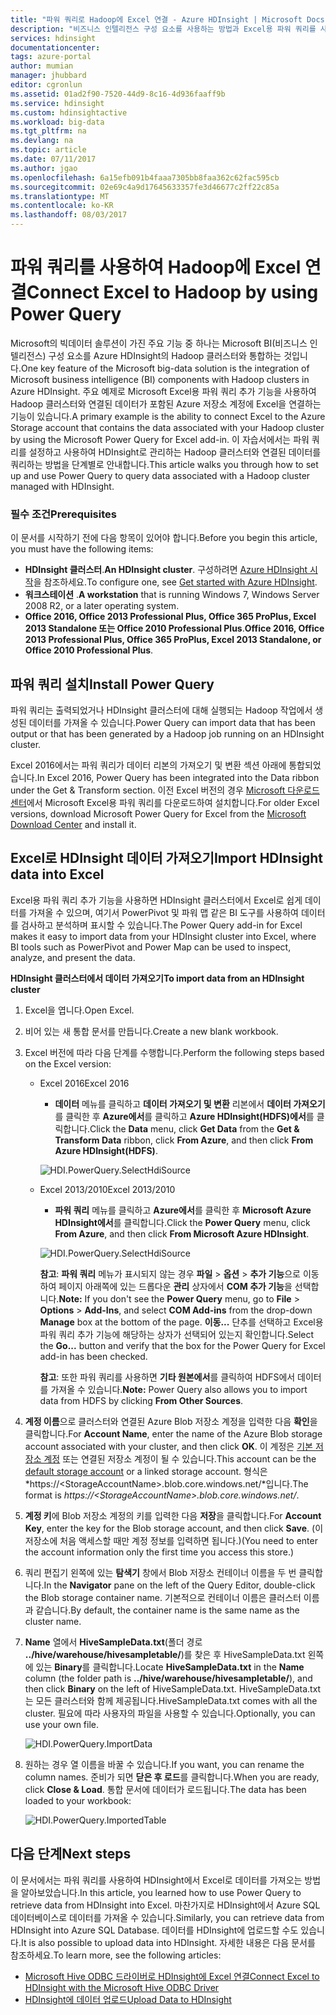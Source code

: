 ```yaml
---
title: "파워 쿼리로 Hadoop에 Excel 연결 - Azure HDInsight | Microsoft Docs"
description: "비즈니스 인텔리전스 구성 요소를 사용하는 방법과 Excel용 파워 쿼리를 사용하여 HDInsight의 Hadoop에 저장된 데이터에 액세스하는 방법에 대해 알아봅니다."
services: hdinsight
documentationcenter: 
tags: azure-portal
author: mumian
manager: jhubbard
editor: cgronlun
ms.assetid: 01ad2f90-7520-44d9-8c16-4d936faaff9b
ms.service: hdinsight
ms.custom: hdinsightactive
ms.workload: big-data
ms.tgt_pltfrm: na
ms.devlang: na
ms.topic: article
ms.date: 07/11/2017
ms.author: jgao
ms.openlocfilehash: 6a15efb091b4faaa7305bb8faa362c62fac595cb
ms.sourcegitcommit: 02e69c4a9d17645633357fe3d46677c2ff22c85a
ms.translationtype: MT
ms.contentlocale: ko-KR
ms.lasthandoff: 08/03/2017
---
```

# <a name="connect-excel-to-hadoop-by-using-power-query"></a><span data-ttu-id="cf149-103">파워 쿼리를 사용하여 Hadoop에 Excel 연결</span><span class="sxs-lookup"><span data-stu-id="cf149-103">Connect Excel to Hadoop by using Power Query</span></span>
<span data-ttu-id="cf149-104">Microsoft의 빅데이터 솔루션이 가진 주요 기능 중 하나는 Microsoft BI(비즈니스 인텔리전스) 구성 요소를 Azure HDInsight의 Hadoop 클러스터와 통합하는 것입니다.</span><span class="sxs-lookup"><span data-stu-id="cf149-104">One key feature of the Microsoft big-data solution is the integration of Microsoft business intelligence (BI) components with Hadoop clusters in Azure HDInsight.</span></span> <span data-ttu-id="cf149-105">주요 예제로 Microsoft Excel용 파워 쿼리 추가 기능을 사용하여 Hadoop 클러스터와 연결된 데이터가 포함된 Azure 저장소 계정에 Excel을 연결하는 기능이 있습니다.</span><span class="sxs-lookup"><span data-stu-id="cf149-105">A primary example is the ability to connect Excel to the Azure Storage account that contains the data associated with your Hadoop cluster by using the Microsoft Power Query for Excel add-in.</span></span> <span data-ttu-id="cf149-106">이 자습서에서는 파워 쿼리를 설정하고 사용하여 HDInsight로 관리하는 Hadoop 클러스터와 연결된 데이터를 쿼리하는 방법을 단계별로 안내합니다.</span><span class="sxs-lookup"><span data-stu-id="cf149-106">This article walks you through how to set up and use Power Query to query data associated with a Hadoop cluster managed with HDInsight.</span></span>

### <a name="prerequisites"></a><span data-ttu-id="cf149-107">필수 조건</span><span class="sxs-lookup"><span data-stu-id="cf149-107">Prerequisites</span></span>
<span data-ttu-id="cf149-108">이 문서를 시작하기 전에 다음 항목이 있어야 합니다.</span><span class="sxs-lookup"><span data-stu-id="cf149-108">Before you begin this article, you must have the following items:</span></span>

* <span data-ttu-id="cf149-109">**HDInsight 클러스터**.</span><span class="sxs-lookup"><span data-stu-id="cf149-109">**An HDInsight cluster**.</span></span> <span data-ttu-id="cf149-110">구성하려면 [Azure HDInsight 시작][hdinsight-get-started]을 참조하세요.</span><span class="sxs-lookup"><span data-stu-id="cf149-110">To configure one, see [Get started with Azure HDInsight][hdinsight-get-started].</span></span>
* <span data-ttu-id="cf149-111">**워크스테이션** .</span><span class="sxs-lookup"><span data-stu-id="cf149-111">**A workstation** that is running Windows 7, Windows Server 2008 R2, or a later operating system.</span></span>
* <span data-ttu-id="cf149-112">**Office 2016, Office 2013 Professional Plus, Office 365 ProPlus, Excel 2013 Standalone 또는 Office 2010 Professional Plus**.</span><span class="sxs-lookup"><span data-stu-id="cf149-112">**Office 2016, Office 2013 Professional Plus, Office 365 ProPlus, Excel 2013 Standalone, or Office 2010 Professional Plus**.</span></span>

## <a name="install-power-query"></a><span data-ttu-id="cf149-113">파워 쿼리 설치</span><span class="sxs-lookup"><span data-stu-id="cf149-113">Install Power Query</span></span>
<span data-ttu-id="cf149-114">파워 쿼리는 출력되었거나 HDInsight 클러스터에 대해 실행되는 Hadoop 작업에서 생성된 데이터를 가져올 수 있습니다.</span><span class="sxs-lookup"><span data-stu-id="cf149-114">Power Query can import data that has been output or that has been generated by a Hadoop job running on an HDInsight cluster.</span></span>

<span data-ttu-id="cf149-115">Excel 2016에서는 파워 쿼리가 데이터 리본의 가져오기 및 변환 섹션 아래에 통합되었습니다.</span><span class="sxs-lookup"><span data-stu-id="cf149-115">In Excel 2016, Power Query has been integrated into the Data ribbon under the Get & Transform section.</span></span> <span data-ttu-id="cf149-116">이전 Excel 버전의 경우 [Microsoft 다운로드 센터][powerquery-download]에서 Microsoft Excel용 파워 쿼리를 다운로드하여 설치합니다.</span><span class="sxs-lookup"><span data-stu-id="cf149-116">For older Excel versions, download Microsoft Power Query for Excel from the [Microsoft Download Center][powerquery-download] and install it.</span></span>

## <a name="import-hdinsight-data-into-excel"></a><span data-ttu-id="cf149-117">Excel로 HDInsight 데이터 가져오기</span><span class="sxs-lookup"><span data-stu-id="cf149-117">Import HDInsight data into Excel</span></span>
<span data-ttu-id="cf149-118">Excel용 파워 쿼리 추가 기능을 사용하면 HDInsight 클러스터에서 Excel로 쉽게 데이터를 가져올 수 있으며, 여기서 PowerPivot 및 파워 맵 같은 BI 도구를 사용하여 데이터를 검사하고 분석하며 표시할 수 있습니다.</span><span class="sxs-lookup"><span data-stu-id="cf149-118">The Power Query add-in for Excel makes it easy to import data from your HDInsight cluster into Excel, where BI tools such as PowerPivot and Power Map can be used to inspect, analyze, and present the data.</span></span>

<span data-ttu-id="cf149-119">**HDInsight 클러스터에서 데이터 가져오기**</span><span class="sxs-lookup"><span data-stu-id="cf149-119">**To import data from an HDInsight cluster**</span></span>

1. <span data-ttu-id="cf149-120">Excel을 엽니다.</span><span class="sxs-lookup"><span data-stu-id="cf149-120">Open Excel.</span></span>
2. <span data-ttu-id="cf149-121">비어 있는 새 통합 문서를 만듭니다.</span><span class="sxs-lookup"><span data-stu-id="cf149-121">Create a new blank workbook.</span></span>
3. <span data-ttu-id="cf149-122">Excel 버전에 따라 다음 단계를 수행합니다.</span><span class="sxs-lookup"><span data-stu-id="cf149-122">Perform the following steps based on the Excel version:</span></span>

    - <span data-ttu-id="cf149-123">Excel 2016</span><span class="sxs-lookup"><span data-stu-id="cf149-123">Excel 2016</span></span>

        - <span data-ttu-id="cf149-124">**데이터** 메뉴를 클릭하고 **데이터 가져오기 및 변환** 리본에서 **데이터 가져오기**를 클릭한 후 **Azure에서**를 클릭하고 **Azure HDInsight(HDFS)에서**를 클릭합니다.</span><span class="sxs-lookup"><span data-stu-id="cf149-124">Click the **Data** menu, click **Get Data** from the **Get & Transform Data** ribbon, click **From Azure**, and then click **From Azure HDInsight(HDFS)**.</span></span>

        ![HDI.PowerQuery.SelectHdiSource](./media/hdinsight-connect-excel-power-query/hdi.powerquery.selecthdisource.excel2016.png)

    - <span data-ttu-id="cf149-126">Excel 2013/2010</span><span class="sxs-lookup"><span data-stu-id="cf149-126">Excel 2013/2010</span></span>

        - <span data-ttu-id="cf149-127">**파워 쿼리** 메뉴를 클릭하고 **Azure에서**를 클릭한 후 **Microsoft Azure HDInsight에서**를 클릭합니다.</span><span class="sxs-lookup"><span data-stu-id="cf149-127">Click the **Power Query** menu, click **From Azure**, and then click **From Microsoft Azure HDInsight**.</span></span>
   
        ![HDI.PowerQuery.SelectHdiSource][image-hdi-powerquery-hdi-source]
       
        <span data-ttu-id="cf149-129">**참고**: **파워 쿼리** 메뉴가 표시되지 않는 경우 **파일** > **옵션** > **추가 기능**으로 이동하여 페이지 아래쪽에 있는 드롭다운 **관리** 상자에서 **COM 추가 기능**을 선택합니다.</span><span class="sxs-lookup"><span data-stu-id="cf149-129">**Note:** If you don't see the **Power Query** menu, go to **File** > **Options** > **Add-Ins**, and select **COM Add-ins** from the drop-down **Manage** box at the bottom of the page.</span></span> <span data-ttu-id="cf149-130">**이동...** 단추를 선택하고 Excel용 파워 쿼리 추가 기능에 해당하는 상자가 선택되어 있는지 확인합니다.</span><span class="sxs-lookup"><span data-stu-id="cf149-130">Select the **Go...** button and verify that the box for the Power Query for Excel add-in has been checked.</span></span>
       
        <span data-ttu-id="cf149-131">**참고**: 또한 파워 쿼리를 사용하면 **기타 원본에서**를 클릭하여 HDFS에서 데이터를 가져올 수 있습니다.</span><span class="sxs-lookup"><span data-stu-id="cf149-131">**Note:** Power Query also allows you to import data from HDFS by clicking **From Other Sources**.</span></span>
4. <span data-ttu-id="cf149-132">**계정 이름**으로 클러스터와 연결된 Azure Blob 저장소 계정을 입력한 다음 **확인**을 클릭합니다.</span><span class="sxs-lookup"><span data-stu-id="cf149-132">For **Account Name**, enter the name of the Azure Blob storage account associated with your cluster, and then click **OK**.</span></span> <span data-ttu-id="cf149-133">이 계정은 [기본 저장소 계정](hdinsight-administer-use-management-portal.md#find-the-default-storage-account) 또는 연결된 저장소 계정이 될 수 있습니다.</span><span class="sxs-lookup"><span data-stu-id="cf149-133">This account can be the [default storage account](hdinsight-administer-use-management-portal.md#find-the-default-storage-account) or a linked storage account.</span></span>  <span data-ttu-id="cf149-134">형식은 *https://&lt;StorageAccountName>.blob.core.windows.net/*입니다.</span><span class="sxs-lookup"><span data-stu-id="cf149-134">The format is *https://&lt;StorageAccountName>.blob.core.windows.net/*.</span></span>
5. <span data-ttu-id="cf149-135">**계정 키**에 Blob 저장소 계정의 키를 입력한 다음 **저장**을 클릭합니다.</span><span class="sxs-lookup"><span data-stu-id="cf149-135">For **Account Key**, enter the key for the Blob storage account, and then click **Save**.</span></span> <span data-ttu-id="cf149-136">(이 저장소에 처음 액세스할 때만 계정 정보를 입력하면 됩니다.)</span><span class="sxs-lookup"><span data-stu-id="cf149-136">(You need to enter the account information only the first time you access this store.)</span></span>
6. <span data-ttu-id="cf149-137">쿼리 편집기 왼쪽에 있는 **탐색기** 창에서 Blob 저장소 컨테이너 이름을 두 번 클릭합니다.</span><span class="sxs-lookup"><span data-stu-id="cf149-137">In the **Navigator** pane on the left of the Query Editor, double-click the Blob storage container name.</span></span> <span data-ttu-id="cf149-138">기본적으로 컨테이너 이름은 클러스터 이름과 같습니다.</span><span class="sxs-lookup"><span data-stu-id="cf149-138">By default, the container name is the same name as the cluster name.</span></span>
7. <span data-ttu-id="cf149-139">**Name** 열에서 **HiveSampleData.txt**(폴더 경로 **../hive/warehouse/hivesampletable/**)를 찾은 후 HiveSampleData.txt 왼쪽에 있는 **Binary**를 클릭합니다.</span><span class="sxs-lookup"><span data-stu-id="cf149-139">Locate **HiveSampleData.txt** in the **Name** column (the folder path is **../hive/warehouse/hivesampletable/**), and then click **Binary** on the left of HiveSampleData.txt.</span></span> <span data-ttu-id="cf149-140">HiveSampleData.txt는 모든 클러스터와 함께 제공됩니다.</span><span class="sxs-lookup"><span data-stu-id="cf149-140">HiveSampleData.txt comes with all the cluster.</span></span> <span data-ttu-id="cf149-141">필요에 따라 사용자의 파일을 사용할 수 있습니다.</span><span class="sxs-lookup"><span data-stu-id="cf149-141">Optionally, you can use your own file.</span></span>
   
    ![HDI.PowerQuery.ImportData][image-hdi-powerquery-importdata]
8. <span data-ttu-id="cf149-143">원하는 경우 열 이름을 바꿀 수 있습니다.</span><span class="sxs-lookup"><span data-stu-id="cf149-143">If you want, you can rename the column names.</span></span> <span data-ttu-id="cf149-144">준비가 되면 **닫은 후 로드**를 클릭합니다.</span><span class="sxs-lookup"><span data-stu-id="cf149-144">When you are ready, click **Close & Load**.</span></span>  <span data-ttu-id="cf149-145">통합 문서에 데이터가 로드됩니다.</span><span class="sxs-lookup"><span data-stu-id="cf149-145">The data has been loaded to your workbook:</span></span>
   
    ![HDI.PowerQuery.ImportedTable][image-hdi-powerquery-imported-table]

## <a name="next-steps"></a><span data-ttu-id="cf149-147">다음 단계</span><span class="sxs-lookup"><span data-stu-id="cf149-147">Next steps</span></span>
<span data-ttu-id="cf149-148">이 문서에서는 파워 쿼리를 사용하여 HDInsight에서 Excel로 데이터를 가져오는 방법을 알아보았습니다.</span><span class="sxs-lookup"><span data-stu-id="cf149-148">In this article, you learned how to use Power Query to retrieve data from HDInsight into Excel.</span></span> <span data-ttu-id="cf149-149">마찬가지로 HDInsight에서 Azure SQL 데이터베이스로 데이터를 가져올 수 있습니다.</span><span class="sxs-lookup"><span data-stu-id="cf149-149">Similarly, you can retrieve data from HDInsight into Azure SQL Database.</span></span> <span data-ttu-id="cf149-150">데이터를 HDInsight에 업로드할 수도 있습니다.</span><span class="sxs-lookup"><span data-stu-id="cf149-150">It is also possible to upload data into HDInsight.</span></span> <span data-ttu-id="cf149-151">자세한 내용은 다음 문서를 참조하세요.</span><span class="sxs-lookup"><span data-stu-id="cf149-151">To learn more, see the following articles:</span></span>

* <span data-ttu-id="cf149-152">[Microsoft Hive ODBC 드라이버로 HDInsight에 Excel 연결][hdinsight-ODBC]</span><span class="sxs-lookup"><span data-stu-id="cf149-152">[Connect Excel to HDInsight with the Microsoft Hive ODBC Driver][hdinsight-ODBC]</span></span>
* <span data-ttu-id="cf149-153">[HDInsight에 데이터 업로드][hdinsight-upload-data]</span><span class="sxs-lookup"><span data-stu-id="cf149-153">[Upload Data to HDInsight][hdinsight-upload-data]</span></span>

[hdinsight-ODBC]: hdinsight-connect-excel-hive-odbc-driver.md
[hdinsight-get-started]: hdinsight-hadoop-linux-tutorial-get-started.md
[hdinsight-upload-data]: hdinsight-upload-data.md

[image-hdi-powerquery-hdi-source]: ./media/hdinsight-connect-excel-power-query/hdi.powerquery.selecthdisource.png
[image-hdi-powerquery-importdata]: ./media/hdinsight-connect-excel-power-query/hdi.powerquery.importdata.png
[image-hdi-powerquery-imported-table]: ./media/hdinsight-connect-excel-power-query/hdi.powerquery.importedtable.PNG

[powerquery-download]: http://go.microsoft.com/fwlink/?LinkID=286689
